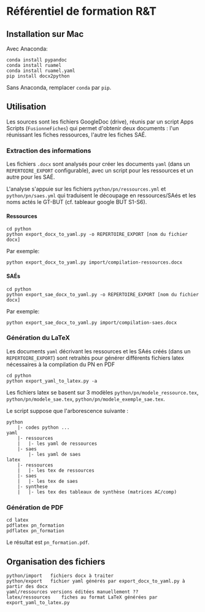 # Référentiel de formation R&T

## Installation sur Mac

Avec Anaconda:

    conda install pypandoc
    conda install ruamel
    conda install ruamel.yaml
    pip install docx2python

Sans Anaconda, remplacer `conda` par `pip`.

## Utilisation

Les sources sont les fichiers GoogleDoc (drive), réunis par un script Apps Scripts (`FusionneFiches`) qui permet d'obtenir deux documents : l'un réunissant les fiches ressources, l'autre les fiches SAÉ.

### Extraction des informations

Les fichiers `.docx` sont analysés pour créer les documents `yaml` (dans un `REPERTOIRE_EXPORT` configurable), avec un script pour les ressources et un autre pour les SAÉ.

L'analyse s'appuie sur les fichiers `python/pn/ressources.yml` et `python/pn/saes.yml` qui traduisent le découpage en ressources/SAés et les noms actés le GT-BUT (cf. tableaur google BUT S1-S6).

#### Ressources

    cd python
    python export_docx_to_yaml.py -o REPERTOIRE_EXPORT [nom du fichier docx]

Par exemple:

    python export_docx_to_yaml.py import/compilation-ressources.docx

#### SAÉs

    cd python
    python export_sae_docx_to_yaml.py -o REPERTOIRE_EXPORT [nom du fichier docx] 

Par exemple:

    python export_sae_docx_to_yaml.py import/compilation-saes.docx 


### Génération du LaTeX

Les documents `yaml` décrivant les ressources et les SAés créés (dans un `REPERTOIRE_EXPORT`) sont retraités pour générer différents fichiers latex nécessaires à la compilation du PN en PDF

    cd python
    python export_yaml_to_latex.py -a

Les fichiers latex se basent sur 3 modèles `python/pn/modele_ressource.tex`,
`python/pn/modele_sae.tex`, `python/pn/modele_exemple_sae.tex`.

Le script suppose que l'arborescence suivante :

    python
        |- codes python ...
    yaml
        |- ressources
        |   |- les yaml de ressources
        |- saes
            |- les yaml de saes
    latex
        |- ressources
        |   |- les tex de ressources
        |- saes
        |   |- les tex de saes
        |- synthese
        |   |- les tex des tableaux de synthèse (matrices AC/comp)

### Génération de PDF

    cd latex
    pdflatex pn_formation
    pdflatex pn_formation

Le résultat est `pn_formation.pdf`.

## Organisation des fichiers

    python/import   fichiers docx à traiter
    python/export   fichier yaml générés par export_docx_to_yaml.py à partir des docx
    yaml/ressources versions éditées manuellement ??
    latex/ressources    fiches au format LaTeX générées par export_yaml_to_latex.py
